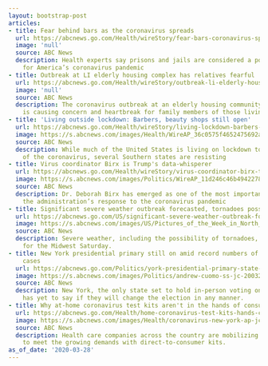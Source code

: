 ```yaml
---
layout: bootstrap-post
articles:
- title: Fear behind bars as the coronavirus spreads
  url: https://abcnews.go.com/Health/wireStory/fear-bars-coronavirus-spreads-69852639
  image: 'null'
  source: ABC News
  description: Health experts say prisons and jails are considered a potential epicenter
    for America’s coronavirus pandemic
- title: Outbreak at LI elderly housing complex has relatives fearful
  url: https://abcnews.go.com/Health/wireStory/outbreak-li-elderly-housing-complex-relatives-fearful-69852673
  image: 'null'
  source: ABC News
  description: The coronavirus outbreak at an elderly housing community on Long Island
    is causing concern and heartbreak for family members of those living in there
- title: 'Living outside lockdown: Barbers, beauty shops still open'
  url: https://abcnews.go.com/Health/wireStory/living-lockdown-barbers-beauty-shops-open-69852348
  image: https://s.abcnews.com/images/Health/WireAP_36c0575f4652475692a7a48b9fb9cfd0_16x9_992.jpg
  source: ABC News
  description: While much of the United States is living on lockdown to stop the spread
    of the coronavirus, several Southern states are resisting
- title: Virus coordinator Birx is Trump's data-whisperer
  url: https://abcnews.go.com/Health/wireStory/virus-coordinator-birx-trumps-data-whisperer-69852195
  image: https://s.abcnews.com/images/Politics/WireAP_11d246c46b4942278fb29c001effe5e1_16x9_992.jpg
  source: ABC News
  description: Dr. Deborah Birx has emerged as one of the most important voices in
    the administration’s response to the coronavirus pandemic
- title: Significant severe weather outbreak forecasted, tornadoes possible
  url: https://abcnews.go.com/US/significant-severe-weather-outbreak-forecasted-tornadoes/story?id=69851404
  image: https://s.abcnews.com/images/US/Pictures_of_the_Week_in_North_America_Photo_Galler_hpMain_20200328-061549_16x9_992.jpg
  source: ABC News
  description: Severe weather, including the possibility of tornadoes, is forecasted
    for the Midwest Saturday.
- title: New York presidential primary still on amid record numbers of coronavirus
    cases
  url: https://abcnews.go.com/Politics/york-presidential-primary-state-grapples-record-numbers-coronavirus/story?id=69807852
  image: https://s.abcnews.com/images/Politics/andrew-cuomo-ss-jc-200327_hpMain_16x9_992.jpg
  source: ABC News
  description: New York, the only state set to hold in-person voting on April 28,
    has yet to say if they will change the election in any manner.
- title: Why at-home coronavirus test kits aren't in the hands of consumers
  url: https://abcnews.go.com/Health/home-coronavirus-test-kits-hands-consumers/story?id=69850023
  image: https://s.abcnews.com/images/Health/coronavirus-new-york-ap-jc-200327_hpMain_16x9_992.jpg
  source: ABC News
  description: Health care companies across the country are mobilizing their resources
    to meet the growing demands with direct-to-consumer kits.
as_of_date: '2020-03-28'
---
```


